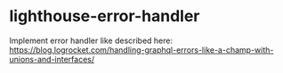 # lighthouse-error-handler
Implement error handler like described here: https://blog.logrocket.com/handling-graphql-errors-like-a-champ-with-unions-and-interfaces/
